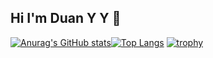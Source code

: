 ## Hi I'm Duan Y Y 👋
[![Anurag's GitHub stats](https://github-readme-stats.vercel.app/api?username=duanyy0813)](https://github.com/anuraghazra/github-readme-stats)[![Top Langs](https://github-readme-stats.vercel.app/api/top-langs/?username=duanyy0813)](https://github.com/anuraghazra/github-readme-stats)
[![trophy](https://github-profile-trophy.vercel.app/?username=duanyy0813)](https://github.com/ryo-ma/github-profile-trophy)
<!--
**Duanyy0813/Duanyy0813** is a ✨ _special_ ✨ repository because its `README.md` (this file) appears on your GitHub profile.

Here are some ideas to get you started:

- 🔭 I’m currently working on ...
- 🌱 I’m currently learning ...
- 👯 I’m looking to collaborate on ...
- 🤔 I’m looking for help with ...
- 💬 Ask me about ...
- 📫 How to reach me: ...
- 😄 Pronouns: ...
- ⚡ Fun fact: ...
-->
